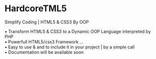 HardcoreTML5
============

Simplify Coding | HTML5 &amp; CSS3 By OOP


•	Transform HTML5 & CSS3 to a Dynamic OOP Language interpreted by PHP<br>
•	Powerfull HTML5/css3 Framework ...<br>
•	Easy to use & and to include it in your project | by a simple call<br>
•	Documentation will be available soon<br>
<br>

<?php
create_app();
create_root('en');
create_doc_head('HardcoreTML5 Demo','utf-8');
doc_meta_http('X-UA-Compatible','IE=edge'); 
?>
